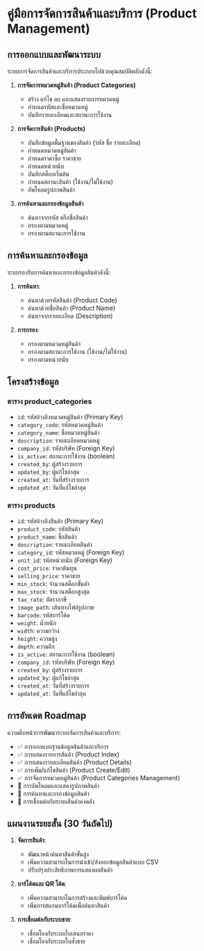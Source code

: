 # คู่มือการจัดการสินค้าและบริการ (Product Management)

## การออกแบบและพัฒนาระบบ

ระบบการจัดการสินค้าและบริการประกอบไปด้วยคุณสมบัติหลักดังนี้:

1. **การจัดการหมวดหมู่สินค้า (Product Categories)**
   - สร้าง แก้ไข ลบ และแสดงรายการหมวดหมู่
   - กำหนดรหัสและชื่อหมวดหมู่
   - บันทึกรายละเอียดและสถานะการใช้งาน

2. **การจัดการสินค้า (Products)**
   - บันทึกข้อมูลพื้นฐานของสินค้า (รหัส ชื่อ รายละเอียด)
   - กำหนดหมวดหมู่สินค้า
   - กำหนดราคาซื้อ ราคาขาย
   - กำหนดหน่วยนับ
   - บันทึกสต็อกเริ่มต้น
   - กำหนดสถานะสินค้า (ใช้งาน/ไม่ใช้งาน)
   - อัพโหลดรูปภาพสินค้า

3. **การค้นหาและกรองข้อมูลสินค้า**
   - ค้นหาจากรหัส หรือชื่อสินค้า
   - กรองตามหมวดหมู่
   - กรองตามสถานะการใช้งาน

## การค้นหาและกรองข้อมูล

ระบบรองรับการค้นหาและกรองข้อมูลสินค้าดังนี้:

1. **การค้นหา**:
   - ค้นหาด้วยรหัสสินค้า (Product Code)
   - ค้นหาด้วยชื่อสินค้า (Product Name)
   - ค้นหาจากรายละเอียด (Description)

2. **การกรอง**:
   - กรองตามหมวดหมู่สินค้า
   - กรองตามสถานะการใช้งาน (ใช้งาน/ไม่ใช้งาน)
   - กรองตามหน่วยนับ

## โครงสร้างข้อมูล

### ตาราง product_categories
- `id`: รหัสอ้างอิงหมวดหมู่สินค้า (Primary Key)
- `category_code`: รหัสหมวดหมู่สินค้า
- `category_name`: ชื่อหมวดหมู่สินค้า
- `description`: รายละเอียดหมวดหมู่
- `company_id`: รหัสบริษัท (Foreign Key)
- `is_active`: สถานะการใช้งาน (boolean)
- `created_by`: ผู้สร้างรายการ
- `updated_by`: ผู้แก้ไขล่าสุด
- `created_at`: วันที่สร้างรายการ
- `updated_at`: วันที่แก้ไขล่าสุด

### ตาราง products
- `id`: รหัสอ้างอิงสินค้า (Primary Key)
- `product_code`: รหัสสินค้า
- `product_name`: ชื่อสินค้า
- `description`: รายละเอียดสินค้า
- `category_id`: รหัสหมวดหมู่ (Foreign Key)
- `unit_id`: รหัสหน่วยนับ (Foreign Key)
- `cost_price`: ราคาต้นทุน
- `selling_price`: ราคาขาย
- `min_stock`: จำนวนสต็อกขั้นต่ำ
- `max_stock`: จำนวนสต็อกสูงสุด
- `tax_rate`: อัตราภาษี
- `image_path`: เส้นทางไฟล์รูปภาพ
- `barcode`: รหัสบาร์โค้ด
- `weight`: น้ำหนัก
- `width`: ความกว้าง
- `height`: ความสูง
- `depth`: ความลึก
- `is_active`: สถานะการใช้งาน (boolean)
- `company_id`: รหัสบริษัท (Foreign Key)
- `created_by`: ผู้สร้างรายการ
- `updated_by`: ผู้แก้ไขล่าสุด
- `created_at`: วันที่สร้างรายการ
- `updated_at`: วันที่แก้ไขล่าสุด

## การอัพเดต Roadmap

ความคืบหน้าการพัฒนาระบบจัดการสินค้าและบริการ:
- ✅ การออกแบบฐานข้อมูลสินค้าและบริการ
- ✅ การแสดงรายการสินค้า (Product Index)
- ✅ การแสดงรายละเอียดสินค้า (Product Details)
- ✅ การเพิ่ม/แก้ไขสินค้า (Product Create/Edit)
- ✅ การจัดการหมวดหมู่สินค้า (Product Categories Management)
- 🔄 การอัพโหลดและแสดงรูปภาพสินค้า
- 🔄 การค้นหาและกรองข้อมูลสินค้า
- 📝 การเชื่อมต่อกับระบบสินค้าคงคลัง

## แผนงานระยะสั้น (30 วันถัดไป)
1. **จัดการสินค้า**:
   - พัฒนาหน้าค้นหาสินค้าขั้นสูง
   - เพิ่มความสามารถในการนำเข้า/ส่งออกข้อมูลสินค้าแบบ CSV
   - ปรับปรุงประสิทธิภาพการแสดงผลสินค้า

2. **บาร์โค้ดและ QR โค้ด**:
   - เพิ่มความสามารถในการสร้างและพิมพ์บาร์โค้ด
   - เพิ่มการสแกนบาร์โค้ดเพื่อค้นหาสินค้า

3. **การเชื่อมต่อกับระบบขาย**:
   - เชื่อมโยงกับระบบใบเสนอราคา
   - เชื่อมโยงกับระบบใบสั่งขาย
